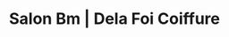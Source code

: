 ---
title: "Salon Bm | Dela Foi Coiffure"
url: /kinshasa/salon-bm-dela-foi-coiffure/
shop: coiffeur
---